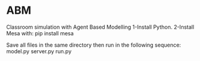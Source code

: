 # ABM
Classroom simulation with Agent Based Modelling
1-Install Python. 
2-Install Mesa with:  pip install mesa

Save all files in the same directory then run in the following sequence: model.py server.py run.py


